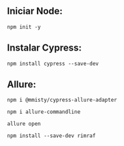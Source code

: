 ## Iniciar Node:

```
npm init -y
```

## Instalar Cypress:

```
npm install cypress --save-dev
```

## Allure:

```
npm i @mmisty/cypress-allure-adapter
```

```
npm i allure-commandline
```

```
allure open
```

```
npm install --save-dev rimraf
```